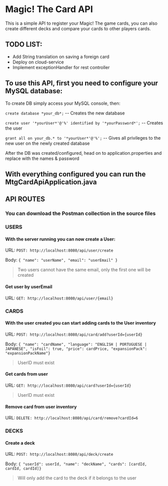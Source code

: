 # Magic! The Card API
This is a simple API to register your Magic! The game cards, you can also create different decks and compare your cards to other players cards.

## TODO LIST:
- Add String translation on saving a foreign card
- Deploy on cloud-service
- Implement exceptionHandler for rest controller

## To use this API, first you need to configure your MySQL database:
To create DB simply access your MySQL console, then:

`create database *your_db*;` -- Creates the new database

`create user '*yourUser*'@'%' identified by '*yourPassword*';` -- Creates the user

`grant all on your_db.* to '*yourUser*'@'%';` -- Gives all privileges to the new user on the newly created database

After the DB was created/configured, head on to application.properties and replace with the names & password

## With everything configured you can run the MtgCardApiApplication.java

## API ROUTES
### You can download the Postman collection in the source files

### USERS
#### With the server running you can now create a User:

URL: `POST: http://localhost:8080/api/user/create`

Body:
`{
"name": "userName",
"email": "userEmail"
}`

> Two users cannot have the same email, only the first one will be created

#### Get user by userEmail

URL: `GET: http://localhost:8080/api/user/{email}`

### CARDS
#### With the user created you can start adding cards to the User inventory

URL: `POST: http://localhost:8080/api/card/add?userId={userId}`

Body: `{
    "name": "cardName",
    "language": "ENGLISH | PORTUGUESE | JAPANESE",
    "isFoil": true,
    "price": cardPrice,
    "expansionPack": "expansionPackName"}`

> UserID must exist

#### Get cards from user

URL: `GET: http://localhost:8080/api/card?userId={userId}`

> UserID must exist

#### Remove card from user inventory

URL: `DELETE: http://localhost:8080/api/card/remove?cardId=6`
 
### DECKS
#### Create a deck

URL: `POST: http://localhost:8080/api/deck/create`

Body: `{
    "userId": userId,
    "name": "deckName",
    "cards": [cardId, cardId, cardId]}`

> Will only add the card to the deck if it belongs to the user
